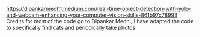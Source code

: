 https://dipankarmedh1.medium.com/real-time-object-detection-with-yolo-and-webcam-enhancing-your-computer-vision-skills-861b97c78993
Credits for most of the code go to Dipankar Medhi, I have adapted the code to specifically find cats and periodically take photos
